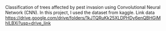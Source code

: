 Classification of trees affected by pest invasion using Convolutional Neural Network (CNN). In this project, I used the dataset from kaggle. Link data https://drive.google.com/drive/folders/1kJTQRuKk25XLDPHDy6enQBHGiMhlLBXi?usp=drive_link
